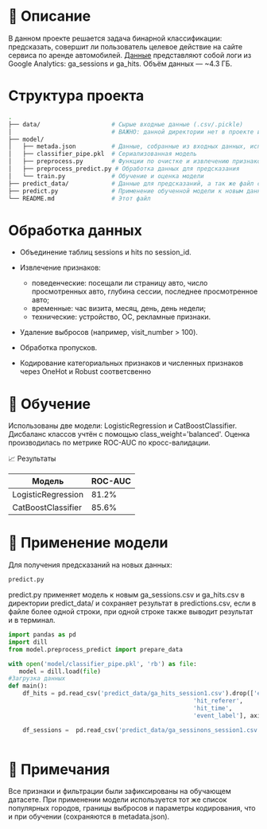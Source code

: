 # 📌 Описание
В данном проекте решается задача бинарной классификации: предсказать, совершит ли пользователь целевое действие на сайте сервиса по аренде автомобилей.
[Данные](https://drive.google.com/drive/folders/1rA4o6KHH-M2KMvBLHp5DZ5gioF2q7hZw) представляют собой логи из Google Analytics: ga_sessions и ga_hits. Объём данных — ~4.3 ГБ.

# Структура проекта

```bash
.
├── data/                    # Сырые входные данные (.csv/.pickle) 
│                            # ВАЖНО: данной директории нет в проекте из-за огромных размеров, создать её нужно самостоятельно
├── model/
│   ├── metada.json          # Данные, собранные из входных данных, использующиеся при обработке данных для предсказания
│   ├── classifier_pipe.pkl  # Cериализованная модель
│   ├── preprocess.py        # Функции по очистке и извлечению признаков
│   ├── preprocess_predict.py # Обработка данных для предсказания
│   └── train.py             # Обучение и оценка модели
├── predict_data/            # Данные для предсказаний, а так же файл с результатом работы модели после исполнения
├── predict.py               # Применение обученной модели к новым данным
└── README.md                # Этот файл

```
# Обработка данных

* Объединение таблиц sessions и hits по session_id.

* Извлечение признаков:
    * поведенческие: посещали ли страницу авто, число просмотренных авто, глубина сессии, последнее просмотренное авто;
    * временные: час визита, месяц, день, день недели;
    * технические: устройство, ОС, рекламные признаки.
* Удаление выбросов (например, visit_number > 100).
* Обработка пропусков.
* Кодирование категориальных признаков и численных признаков через OneHot и Robust соответсвенно

# 🧪 Обучение
Использованы две модели: LogisticRegression и CatBoostClassifier.
Дисбаланс классов учтён с помощью class_weight='balanced'.
Оценка производилась по метрике ROC-AUC по кросс-валидации.

📈 Результаты

| Модель             | ROC-AUC |
|--------------------|---------|
| LogisticRegression | 81.2%   |
| CatBoostClassifier | 85.6%   |

# 🚀 Применение модели
Для получения предсказаний на новых данных:

```bash
predict.py
```
predict.py применяет модель к новым ga_sessions.csv и ga_hits.csv в директории predict_data/ и сохраняет результат в predictions.csv,
если в файле более одной строки, при одной строке также выводит результат и в терминал.

```python
import pandas as pd
import dill
from model.preprocess_predict import prepare_data

with open('model/classifier_pipe.pkl', 'rb') as file:
   model = dill.load(file)
#Загрузка данных
def main():
    df_hits = pd.read_csv('predict_data/ga_hits_session1.csv').drop(['event_value',
                                                    'hit_referer',
                                                    'hit_time',
                                                    'event_label'], axis=1)

    df_sessions =  pd.read_csv('predict_data/ga_sessinons_session1.csv', low_memory=False).drop(['device_model',
                                                                          'utm_keyword'], axis = 1)
```
# 📎 Примечания
Все признаки и фильтрации были зафиксированы на обучающем датасете.
При применении модели используется тот же список популярных городов, границы выбросов и параметры кодирования, что и при обучении (сохраняются в metadata.json).
